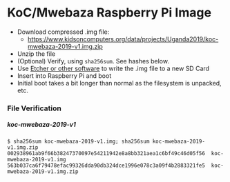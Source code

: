 # KoC/Mwebaza Raspberry Pi Image

* Download compressed .img file:
  * https://www.kidsoncomputers.org/data/projects/Uganda2019/koc-mwebaza-2019-v1.img.zip
* Unzip the file
* (Optional) Verify, using `sha256sum`.  See hashes below.
* Use [Etcher or other software](https://www.raspberrypi.org/documentation/installation/installing-images/README.md) to write the .img file to a new SD Card
* Insert into Raspberry Pi and boot
* Initial boot takes a bit longer than normal as the filesystem is unpacked, etc.



### File Verification

##### koc-mwebaza-2019-v1
```
$ sha256sum koc-mwebaza-2019-v1.img; sha256sum koc-mwebaza-2019-v1.img.zip 
002938961ab9f66b38247370097e54211942e8a8bb321aea1c6bf49c46d05f56  koc-mwebaza-2019-v1.img
563b037ca6f79478efac99326dda90db324dce1996e078c3a09f4b2883321fe5  koc-mwebaza-2019-v1.img.zip
```

